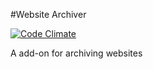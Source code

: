 #Website Archiver

[![Code Climate](https://codeclimate.com/github/joushx/website-archiver/badges/gpa.svg)](https://codeclimate.com/github/joushx/website-archiver)

A add-on for archiving websites
